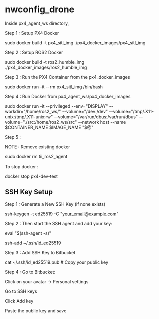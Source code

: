 # nwconfig_drone

Inside px4_agent_ws directory, 

Step 1 : Setup PX4 Docker

sudo docker build -t px4_sitl_img ./px4_docker_images/px4_sitl_img

Step 2 : Setup ROS2 Docker 

sudo docker build -t ros2_humble_img ./px4_docker_images/ros2_humble_img

Step 3 : Run the PX4 Container from the px4_docker_images

sudo docker run -it --rm px4_sitl_img /bin/bash

Step 4 : Run Docker from px4_agent_ws/px4_docker_images

sudo docker run -it      --privileged     --env="DISPLAY"     --workdir="/home/ros2_ws/"     --volume="/dev:/dev"     --volume="/tmp/.X11-unix:/tmp/.X11-unix:rw"     --volume="/var/run/dbus:/var/run/dbus"     --volume="./src:/home/ros2_ws/src"     --network host     --name $CONTAINER_NAME     $IMAGE_NAME     "$@"



Step 5 : 



NOTE : Remove existing docker

sudo docker rm tii_ros2_agent

To stop docker : 

docker stop px4-dev-test



## SSH Key Setup 

Step 1 : Generate a New SSH Key (if none exists)

ssh-keygen -t ed25519 -C "your_email@example.com"

Step 2 : Then start the SSH agent and add your key:

eval "$(ssh-agent -s)"

ssh-add ~/.ssh/id_ed25519

Step 3 : Add SSH Key to Bitbucket

cat ~/.ssh/id_ed25519.pub # Copy your public key

Step 4 : Go to Bitbucket:

Click on your avatar → Personal settings

Go to SSH keys

Click Add key

Paste the public key and save



 





